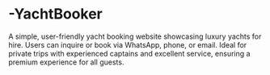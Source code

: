 # -YachtBooker
A simple, user-friendly yacht booking website showcasing luxury yachts for hire. Users can inquire or book via WhatsApp, phone, or email. Ideal for private trips with experienced captains and excellent service, ensuring a premium experience for all guests.
